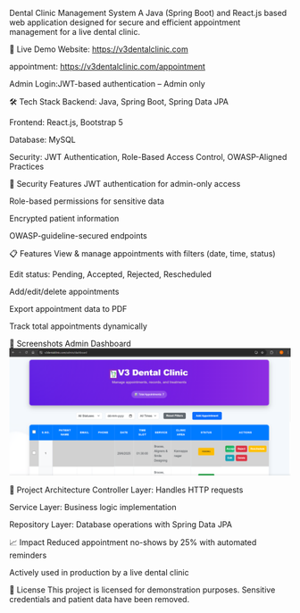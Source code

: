 Dental Clinic Management System
A Java (Spring Boot) and React.js based web application designed for secure and efficient appointment management for a live dental clinic.

🚀 Live Demo
Website: https://v3dentalclinic.com

appointment: https://v3dentalclinic.com/appointment

Admin Login:JWT-based authentication – Admin only 





🛠 Tech Stack
Backend: Java, Spring Boot, Spring Data JPA

Frontend: React.js, Bootstrap 5

Database: MySQL

Security: JWT Authentication, Role-Based Access Control, OWASP-Aligned Practices









🔐 Security Features
JWT authentication for admin-only access

Role-based permissions for sensitive data

Encrypted patient information

OWASP-guideline-secured endpoints





📋 Features
View & manage appointments with filters (date, time, status)

Edit status: Pending, Accepted, Rejected, Rescheduled

Add/edit/delete appointments

Export appointment data to PDF

Track total appointments dynamically









📸 Screenshots
Admin Dashboard
![Admin Dashboard](screenshots/admin_dashboard.png)









📂 Project Architecture
Controller Layer: Handles HTTP requests

Service Layer: Business logic implementation

Repository Layer: Database operations with Spring Data JPA










📈 Impact
Reduced appointment no-shows by 25% with automated reminders

Actively used in production by a live dental clinic






📜 License
This project is licensed for demonstration purposes. Sensitive credentials and patient data have been removed.

